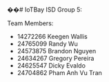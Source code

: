 ��#   I o T B a y 
 
ISD Group 5:

Team Members:
- 14272266 Keegen Wallis
- 24765099 Randy Wu
- 24573875 Brandon Nguyen
- 24634267 Gregory Pereira
- 24625547 Dicky Evaldo
- 24704862 Pham Anh Vu Tran
